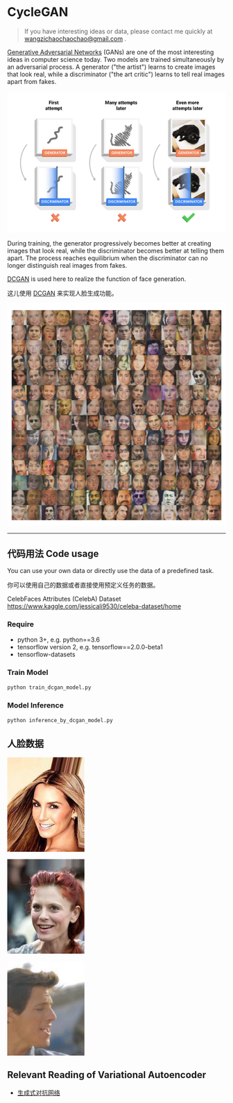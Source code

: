 # CycleGAN
> If you have interesting ideas or data, please contact me quickly at wangzichaochaochao@gmail.com .


[Generative Adversarial Networks](https://arxiv.org/abs/1406.2661) (GANs) are one of the most interesting ideas in computer science today. Two models are trained simultaneously by an adversarial process. A generator ("the artist") learns to create images that look real, while a discriminator ("the art critic") learns to tell real images apart from fakes.

![](gan2.png)

During training, the generator progressively becomes better at creating images that look real, while the discriminator becomes better at telling them apart. The process reaches equilibrium when the discriminator can no longer distinguish real images from fakes.

[DCGAN](https://arxiv.org/pdf/1511.06434.pdf) is used here to realize the function of face generation.

这儿使用 [DCGAN](https://arxiv.org/pdf/1511.06434.pdf) 来实现人脸生成功能。

![](face_generations_by_Face_DCGAN.png)

---

## 代码用法 Code usage

You can use your own data or directly use the data of a predefined task.

你可以使用自己的数据或者直接使用预定义任务的数据。

CelebFaces Attributes (CelebA) Dataset https://www.kaggle.com/jessicali9530/celeba-dataset/home

### Require

+ python 3+, e.g. python==3.6
+ tensorflow version 2, e.g. tensorflow==2.0.0-beta1
+ tensorflow-datasets

### Train Model

```python
python train_dcgan_model.py
```

### Model Inference

```python
python inference_by_dcgan_model.py
```

## 人脸数据

![](img_align_celeba_example/000001.jpg)

![](img_align_celeba_example/000002.jpg)

![](img_align_celeba_example/000003.jpg)


## Relevant Reading of Variational Autoencoder

+ [生成式对抗网络](https://yuanxiaosc.github.io/categories/%E6%B7%B1%E5%BA%A6%E5%AD%A6%E4%B9%A0/%E7%94%9F%E6%88%90%E5%AF%B9%E6%8A%97%E7%BD%91%E7%BB%9C/)

